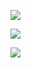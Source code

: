 ![](https://raw.githubusercontent.com/rayheberer/SC2Agents/master/results/DQNMoveOnly/MoveToBeacon/1/Batch_Max_Q.PNG)

![](https://raw.githubusercontent.com/rayheberer/SC2Agents/master/results/DQNMoveOnly/MoveToBeacon/1/Batch_Mean_Q.PNG)

![](https://raw.githubusercontent.com/rayheberer/SC2Agents/master/results/DQNMoveOnly/MoveToBeacon/1/Score.PNG)